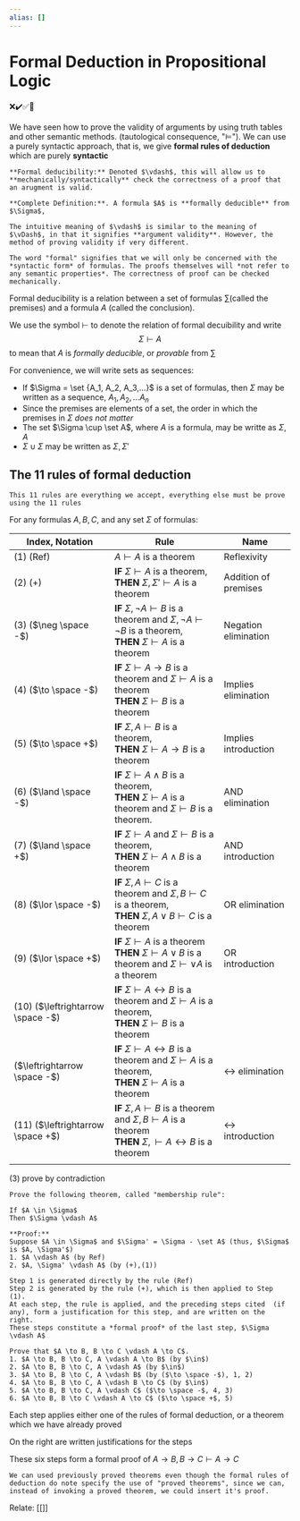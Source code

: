 ```yaml
---
alias: []
---
```

# Formal Deduction in Propositional Logic
❌✔️✅📗

We have seen how to prove the validity  of arguments by using truth tables and other semantic methods. (tautological consequence, "$\vDash$"). We can use a purely syntactic approach, that is, we give **formal rules of deduction** which are purely **syntactic**
```ad-def
**Formal deducibility:** Denoted $\vdash$, this will allow us to **mechanically/syntactically** check the correctness of a proof that an arugment is valid.

**Complete Definition:**. A formula $A$ is **formally deducible** from $\Sigma$,
```

```ad-note
The intuitive meaning of $\vdash$ is similar to the meaning of $\vDash$, in that it signifies **argument validity**. However, the method of proving validity if very different.

The word "formal" signifies that we will only be concerned with the *syntactic form* of formulas. The proofs themselves will *not refer to any semantic properties*. The correctness of proof can be checked mechanically.
```

Formal deducibility is a relation between a set of formulas $\sum$(called the premises) and a formula $A$ (called the conclusion).

We use the symbol $\vdash$ to denote the relation of formal decuibility and write 
$$\Sigma \vdash A$$
to mean that $A$ is *formally deducible*, or *provable* from $\sum$

For convenience, we will write sets as sequences:
- If $\Sigma = \set {A_1, A_2, A_3,...}$ is a set of formulas, then $\Sigma$ may be written as a sequence, $A_1,A_2,...A_n$
- Since the premises are elements of a set, the order in which the premises in $\Sigma$ *does not matter*
- The set $\Sigma \cup \set A$, where $A$ is a formula, may be writte as $\Sigma, A$
- $\Sigma \cup \Sigma$ may be written as $\Sigma, \Sigma'$

## The 11 rules of formal deduction

```ad-note
This 11 rules are everything we accept, everything else must be prove using the 11 rules
```

For any formulas $A, B, C$, and any set $\Sigma$ of formulas:

| Index, Notation                   | Rule                                                                                                                                     | Name                          |
| --------------------------------- | ---------------------------------------------------------------------------------------------------------------------------------------- | ----------------------------- |
| (1) (Ref)                         | $A \vdash A$ is a theorem                                                                                                                | Reflexivity                   |
| (2) (+)                           | **IF** $\Sigma \vdash A$ is a theorem, <br /> **THEN** $\Sigma, \Sigma' \vdash A$ is a theorem                                                   | Addition of premises          |
| (3) ($\neg \space -$)             | **IF** $\Sigma, \neg A \vdash B$ is a theorem and $\Sigma, \neg A \vdash \neg B$ is a theorem, <br />**THEN** $\Sigma \vdash A$ is a theorem     | Negation elimination          |
| (4) ($\to \space -$)              | **IF** $\Sigma \vdash A \to B$ is a theorem and $\Sigma \vdash A$ is a theorem <br /> **THEN** $\Sigma \vdash B$ is a theorem                    | Implies elimination           |
| (5) ($\to \space +$)              | **IF** $\Sigma, A \vdash B$ is a theorem, <br /> **THEN** $\Sigma \vdash A \to B$ is a theorem                                                   | Implies introduction          |
| (6) ($\land \space -$)            | **IF** $\Sigma \vdash A \land B$ is a theorem, <br /> **THEN**   $\Sigma \vdash A$ is a theorem and $\Sigma \vdash B$ is a theorem.              | AND elimination               |
| (7) ($\land \space +$)            | **IF** $\Sigma \vdash A$ and $\Sigma \vdash B$ is a theorem, <br /> **THEN** $\Sigma \vdash A \land B$ is a theorem                              | AND introduction              |
| (8) ($\lor \space -$)             | **IF** $\Sigma, A \vdash C$ is a theorem and $\Sigma, B \vdash C$ is a theorem, <br /> **THEN** $\Sigma, A \lor B \vdash C$ is a theorem         | OR elimination                |
| (9) ($\lor \space +$)             | **IF** $\Sigma \vdash A$ is a theorem <br />**THEN** $\Sigma \vdash A \lor B$ is a theorem and $\Sigma \vdash \lor A$ is a theorem               | OR introduction               |
| (10) ($\leftrightarrow \space -$) | **IF** $\Sigma \vdash A \leftrightarrow B$ is a theorem and $\Sigma \vdash A$ is a theorem, <br /> **THEN** $\Sigma \vdash B$ is a theorem       |                               |
| ($\leftrightarrow \space -$)      | **IF** $\Sigma \vdash A \leftrightarrow B$ is a theorem and $\Sigma \vdash A$ is a theorem, <br /> **THEN** $\Sigma \vdash A$ is a theorem       | $\leftrightarrow$ elimination |
| (11) ($\leftrightarrow \space +$) | **IF** $\Sigma, A \vdash B$ is a theorem and $\Sigma, B \vdash A$ is a theorem <br /> **THEN** $\Sigma, \vdash A \leftrightarrow B$ is a theorem | $\leftrightarrow$ introduction     |
|                                   |                                                                                                                                          |                               |
(3) prove by contradiction

```ad-example
Prove the following theorem, called "membership rule":

If $A \in \Sigma$
Then $\Sigma \vdash A$

**Proof:**
Suppose $A \in \Sigma$ and $\Sigma' = \Sigma - \set A$ (thus, $\Sigma$ is $A, \Sigma'$)
1. $A \vdash A$ (by Ref)
2. $A, \Sigma' \vdash A$ (by (+),(1))

Step 1 is generated directly by the rule (Ref)
Step 2 is generated by the rule (+), which is then applied to Step (1).
At each step, the rule is applied, and the preceding steps cited  (if any), form a justification for this step, and are written on the right.
These steps constitute a *formal proof* of the last step, $\Sigma \vdash A$
```

```ad-example 
Prove that $A \to B, B \to C \vdash A \to C$.
1. $A \to B, B \to C, A \vdash A \to B$ (by $\in$)
2. $A \to B, B \to C, A \vdash A$ (by $\in$)
3. $A \to B, B \to C, A \vdash B$ (by ($\to \space -$), 1, 2)
4. $A \to B, B \to C, A \vdash B \to C$ (by $\in$)
5. $A \to B, B \to C, A \vdash C$ ($\to \space -$, 4, 3)
6. $A \to B, B \to C \vdash A \to C$ ($\to \space +$, 5)
```
Each step applies either one of the rules of formal deduction, or a theorem which we have already proved

On the right are written justifications for the steps

These six steps form a formal proof of $A \to B, B \to C \vdash A \to C$
```ad-note
We can used previously proved theorems even though the formal rules of deduction do note specify the use of "proved theorems", since we can, instead of invoking a proved theorem, we could insert it's proof.
```
Relate: [[]]
